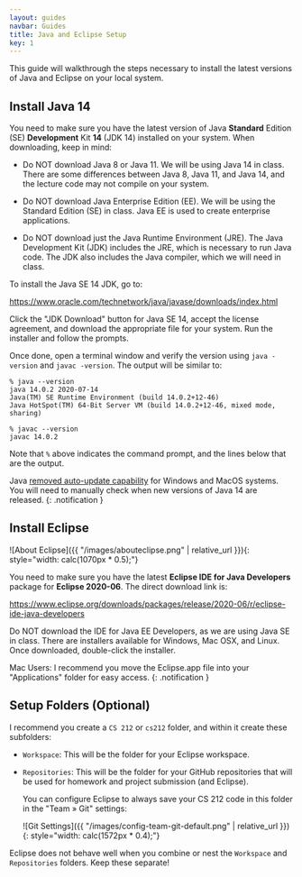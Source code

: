 ```yaml
---
layout: guides
navbar: Guides
title: Java and Eclipse Setup
key: 1
---
```


<style>
img {
  max-width: 100%;
  height: auto;

  background-color: whitesmoke;
  border-radius: 4px;
  padding: 0.25ex;
}
</style>

This guide will walkthrough the steps necessary to install the latest versions of Java and Eclipse on your local system.

## Install Java 14

You need to make sure you have the latest version of Java **Standard** Edition (SE) **Development** Kit **14** (JDK 14) installed on your system. When downloading, keep in mind:

  - Do NOT download Java 8 or Java 11. We will be using Java 14 in class. There are some differences between Java 8, Java 11, and Java 14, and the lecture code may not compile on your system.

  - Do NOT download Java Enterprise Edition (EE). We will be using the Standard Edition (SE) in class. Java EE is used to create enterprise applications.

  - Do NOT download just the Java Runtime Environment (JRE). The Java Development Kit (JDK) includes the JRE, which is necessary to run Java code. The JDK also includes the Java compiler, which we will need in class.

To install the Java SE 14 JDK, go to:

<https://www.oracle.com/technetwork/java/javase/downloads/index.html>

Click the "JDK Download" button for Java SE 14, accept the license agreement, and download the appropriate file for your system. Run the installer and follow the prompts.

Once done, open a terminal window and verify the version using `java -version` and `javac -version`. The output will be similar to:

```shell
% java --version
java 14.0.2 2020-07-14
Java(TM) SE Runtime Environment (build 14.0.2+12-46)
Java HotSpot(TM) 64-Bit Server VM (build 14.0.2+12-46, mixed mode, sharing)
```

```shell
% javac --version
javac 14.0.2
```

Note that `%` above indicates the command prompt, and the lines below that are the output.

<i class="fas fa-info-circle"></i>
Java [removed auto-update capability](https://www.oracle.com/technetwork/java/javase/11-relnote-issues-5012449.html#Important_Changes) for Windows and MacOS systems. You will need to manually check when new versions of Java 14 are released.
{: .notification }

## Install Eclipse

![About Eclipse]({{ "/images/abouteclipse.png" | relative_url }}){: style="width: calc(1070px * 0.5);"}

You need to make sure you have the latest **Eclipse IDE for Java Developers** package for **Eclipse 2020-06**. The direct download link is:

<https://www.eclipse.org/downloads/packages/release/2020-06/r/eclipse-ide-java-developers>

Do NOT download the IDE for Java EE Developers, as we are using Java SE in class. There are installers available for Windows, Mac OSX, and Linux. Once downloaded, double-click the installer.

<i class="fas fa-info-circle"></i>
Mac Users: I recommend you move the Eclipse.app file into your "Applications" folder for easy access.
{: .notification }

## Setup Folders (Optional)

I recommend you create a `CS 212` or `cs212` folder, and within it create these subfolders:

  - `Workspace`: This will be the folder for your Eclipse workspace.

  - `Repositories`: This will be the folder for your GitHub repositories that will be used for homework and project submission (and Eclipse).

    You can configure Eclipse to always save your CS 212 code in this folder in the "Team » Git" settings:

    ![Git Settings]({{ "/images/config-team-git-default.png" | relative_url }}){: style="width: calc(1572px * 0.4);"}  

Eclipse does not behave well when you combine or nest the `Workspace` and `Repositories` folders. Keep these separate!
